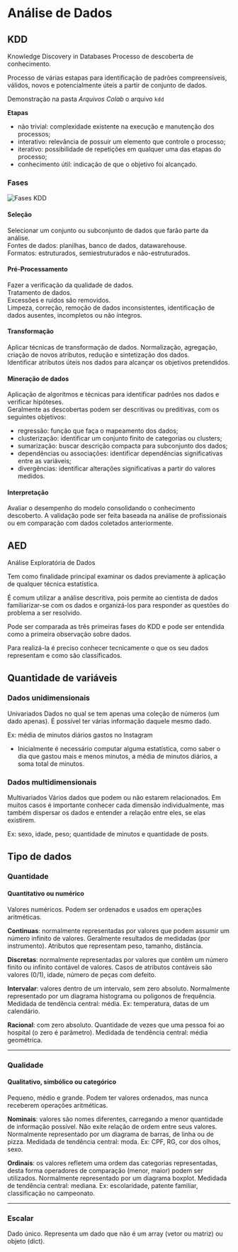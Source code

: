 # Análise de Dados

## **KDD**
Knowledge Discovery in Databases
Processo de descoberta de conhecimento.

Processo de várias estapas para identificação de padrões compreensíveis, válidos, novos e potencialmente úteis a partir de conjunto de dados.

Demonstração na pasta *Arquivos Colab* o arquivo `kdd`

**Etapas**
* não trivial: complexidade existente na execução e manutenção dos processos;
* interativo: relevância de possuir um elemento que controle o processo;
* iterativo: possibilidade de repetições em qualquer uma das etapas do processo;
* conhecimento útil: indicação de que o objetivo foi alcançado.

### Fases

![Fases KDD](../img/fasesKDD.png)

#### Seleção
Selecionar um conjunto ou subconjunto de dados que farão parte da análise. <br>
Fontes de dados: planilhas, banco de dados, datawarehouse. <br>
Formatos: estruturados, semiestruturados e não-estruturados. <br>

#### Pré-Processamento
Fazer a verificação da qualidade de dados. <br>
Tratamento de dados. <br>
Excessões e ruidos são removidos. <br>
Limpeza, correção, remoção de dados inconsistentes, identificação de dados ausentes, incompletos ou não íntegros.

#### Transformação
Aplicar técnicas de transformação de dados.
Normalização, agregação, criação de novos atributos, redução e sintetização dos dados. <br>
Identificar atributos úteis nos dados para alcançar os objetivos pretendidos.

#### Mineração de dados
Aplicação de algorítmos e técnicas para identificar padrões nos dados e verificar hipóteses. <br>
Geralmente as descobertas podem ser descritivas ou preditivas, com os seguintes objetivos:
* regressão: função que faça o mapeamento dos dados;
* clusterização: identificar um conjunto finito de categorias ou clusters;
* sumarização: buscar descrição compacta para subconjunto dos dados;
* dependências ou associações: identificar dependências significativas entre as variáveis;
* divergências: identificar alterações significativas a partir do valores medidos.

#### Interpretação
Avaliar o desempenho do modelo consolidando o conhecimento descoberto.
A validação pode ser feita baseada na análise de profissionais ou em comparação com dados coletados anteriormente.


## **AED**
Análise Exploratória de Dados

Tem como finalidade principal examinar os dados previamente à aplicação de qualquer técnica estatística.

É comum utilizar a análise descritiva, pois permite ao cientista de dados familiarizar-se com os dados e organizá-los para responder as questões do problema a ser resolvido.

Pode ser comparada as três primeiras fases do KDD e pode ser entendida como a primeira observação sobre dados.

Para realizá-la é preciso conhecer tecnicamente o que os seu dados representam e como são classificados.

## **Quantidade de variáveis**

### **Dados unidimensionais**
Univariados
Dados no qual se tem apenas uma coleção de números (um dado apenas).
É possível ter várias informação daquele mesmo dado.

Ex: média de minutos diários gastos no Instagram
- Inicialmente é necessário computar alguma estatística, como saber o dia que gastou    mais e menos minutos, a média de minutos diários, a soma total de minutos.

### **Dados multidimensionais**
Multivariados
Vários dados que podem ou não estarem relacionados.
Em muitos casos é importante conhecer cada dimensão individualmente, mas também dispersar os dados e entender a relação entre eles, se elas existirem.

Ex: sexo, idade, peso; quantidade de minutos e quantidade de posts.


## **Tipo de dados**

### **Quantidade**

#### **Quantitativo ou numérico**
Valores numéricos.
Podem ser ordenados e usados em operações aritméticas.

**Continuas**: normalmente representadas por valores que podem assumir um número infinito de valores.
Geralmente resultados de medidadas (por instrumento).
Atributos que representam peso, tamanho, distância.

**Discretas**: normalmente representadas por valores que contêm um número finito ou infinito contável de valores.
Casos de atributos contáveis são valores (0/1), idade, número de peças com defeito.

**Intervalar**: valores dentro de um intervalo, sem zero absoluto.
Normalmente representado por um diagrama histograma ou poligonos de frequência.
Medidada de tendência central: média.
Ex: temperatura, datas de um calendário.

**Racional**: com zero absoluto.
Quantidade de vezes que uma pessoa foi ao hospital (o zero é parâmetro).
Medidada de tendência central: média geométrica.

___

### **Qualidade**

#### **Qualitativo, simbólico ou categórico**
Pequeno, médio e grande.
Podem ter valores ordenados, mas nunca receberem operações aritméticas.

**Nominais**: valores são nomes diferentes, carregando a menor quantidade de informação possível.
Não exite relação de ordem entre seus valores.
Normalmente representado por um diagrama de barras, de linha ou de pizza.
Medidada de tendência central: moda.
Ex: CPF, RG, cor dos olhos, sexo.

**Ordinais**: os valores refletem uma ordem das categorias representadas, desta forma operadores de comparação (menor, maior) podem ser utilizados.
Normalmente representado por um diagrama boxplot.
Medidada de tendência central: mediana.
Ex: escolaridade, patente familiar, classificação no campeonato.
___

### **Escalar**
Dado único.
Representa um dado que não é um array (vetor ou matriz) ou objeto (dict).
